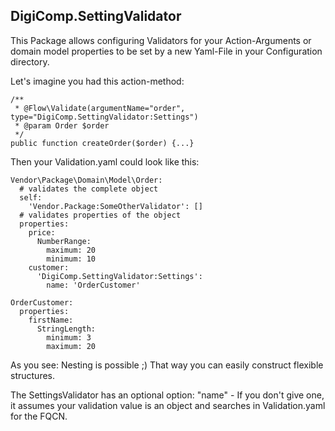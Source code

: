 DigiComp.SettingValidator
-------------------------

This Package allows configuring Validators for your Action-Arguments or domain model properties to be set by a new
Yaml-File in your Configuration directory.

Let's imagine you had this action-method:

    /**
     * @Flow\Validate(argumentName="order", type="DigiComp.SettingValidator:Settings")
     * @param Order $order
     */
    public function createOrder($order) {...}

Then your Validation.yaml could look like this:

    Vendor\Package\Domain\Model\Order:
      # validates the complete object
      self:
        'Vendor.Package:SomeOtherValidator': []
      # validates properties of the object
      properties:
        price:
          NumberRange:
            maximum: 20
            minimum: 10
        customer:
          'DigiComp.SettingValidator:Settings':
            name: 'OrderCustomer'

    OrderCustomer:
      properties:
        firstName:
          StringLength:
            minimum: 3
            maximum: 20

As you see: Nesting is possible ;) That way you can easily construct flexible structures.

The SettingsValidator has an optional option: "name" - If you don't give one, it assumes your validation value is an
object and searches in Validation.yaml for the FQCN.
